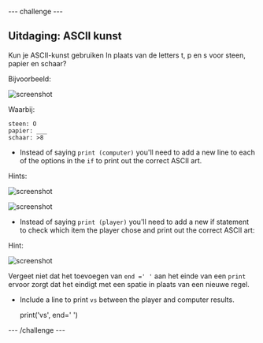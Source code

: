 \--- challenge \---

## Uitdaging: ASCII kunst

Kun je ASCII-kunst gebruiken In plaats van de letters t, p en s voor steen, papier en schaar?

Bijvoorbeeld:

![screenshot](images/rps-ascii-challenge.png)

Waarbij:

    steen: O 
    papier: ___ 
    schaar: >8
    

+ Instead of saying `print (computer)` you'll need to add a new line to each of the options in the `if` to print out the correct ASCII art. 

Hints:

![screenshot](images/rps-ascii-rock.png)

![screenshot](images/rps-comment-computer.png)

+ Instead of saying `print (player)` you'll need to add a new if statement to check which item the player chose and print out the correct ASCII art:

Hint:

![screenshot](images/rps-player-ascii.png)

Vergeet niet dat het toevoegen van `end =' '` aan het einde van een `print` ervoor zorgt dat het eindigt met een spatie in plaats van een nieuwe regel.

+ Include a line to print `vs` between the player and computer results.

    print('vs', end=' ')
    

\--- /challenge \---
